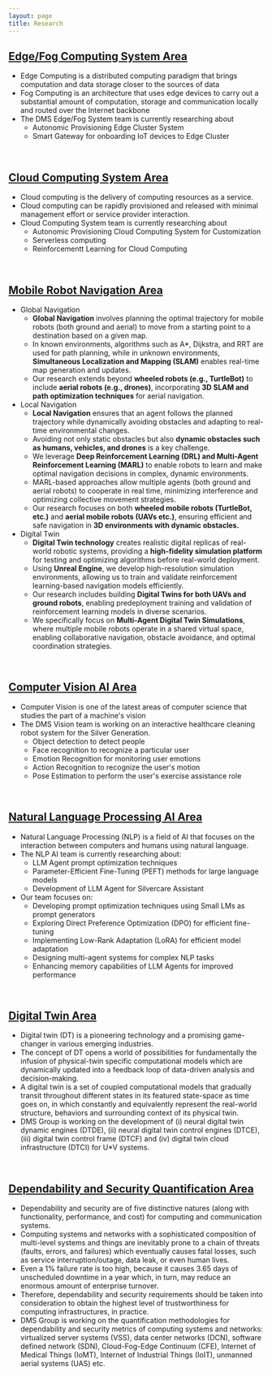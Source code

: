 ```yaml
---
layout: page
title: Research
---
```


## [Edge/Fog Computing System Area](./EdgeFogSystem)
- Edge Computing is a distributed computing paradigm that brings computation and data storage closer to the sources of data
- Fog Computing is an architecture that uses edge devices to carry out a substantial amount of computation, storage and communication locally and routed over the Internet backbone
- The DMS Edge/Fog System team is currently researching about
	- Autonomic Provisioning Edge Cluster System
	- Smart Gateway for onboarding IoT devices to Edge Cluster
<br/>

## [Cloud Computing System Area](./CloudComputingSystemArea.md)
- Cloud computing is the delivery of computing resources as a service.
- Cloud computing can be rapidly provisioned and released with minimal management effort or service provider interaction.
- Cloud Computing System team is currently researching about
	- Autonomic Provisioning Cloud Computing System for Customization
	- Serverless computing
	- Reinforcementt Learning for Cloud Computing
<br/>

## [Mobile Robot Navigation Area](./MobileRobotNavigationArea)
- Global Navigation
    - **Global Navigation** involves planning the optimal trajectory for mobile robots (both ground and aerial) to move from a starting point to a destination based on a given map.
    - In known environments, algorithms such as A*, Dijkstra, and RRT are used for path planning, while in unknown environments, **Simultaneous Localization and Mapping (SLAM)** enables real-time map generation and updates.
    - Our research extends beyond **wheeled robots (e.g., TurtleBot)** to include **aerial robots (e.g., drones)**, incorporating **3D SLAM and path optimization techniques** for aerial navigation.
- Local Navigation
    - **Local Navigation** ensures that an agent follows the planned trajectory while dynamically avoiding obstacles and adapting to real-time environmental changes.
    - Avoiding not only static obstacles but also **dynamic obstacles such as humans, vehicles, and drones** is a key challenge.
    - We leverage **Deep Reinforcement Learning (DRL) and Multi-Agent Reinforcement Learning (MARL)** to enable robots to learn and make optimal navigation decisions in complex, dynamic environments.
    - MARL-based approaches allow multiple agents (both ground and aerial robots) to cooperate in real time, minimizing interference and optimizing collective movement strategies.
    - Our research focuses on both **wheeled mobile robots (TurtleBot, etc.)** and **aerial mobile robots (UAVs etc.)**, ensuring efficient and safe navigation in **3D environments with dynamic obstacles.**
- Digital Twin
    - **Digital Twin technology** creates realistic digital replicas of real-world robotic systems, providing a **high-fidelity simulation platform** for testing and optimizing algorithms before real-world deployment.
    - Using **Unreal Engine**, we develop high-resolution simulation environments, allowing us to train and validate reinforcement learning-based navigation models efficiently.
    - Our research includes building **Digital Twins for both UAVs and ground robots**, enabling predeployment training and validation of reinforcement learning models in diverse scenarios.
    - We specifically focus on **Multi-Agent Digital Twin Simulations**, where multiple mobile robots operate in a shared virtual space, enabling collaborative navigation, obstacle avoidance, and optimal coordination strategies.
<br/>

## [Computer Vision AI Area](./ComputerVisionAI.md)
- Computer Vision is one of the latest areas of computer science that studies the part of a machine's vision
- The DMS Vision team is working on an interactive healthcare cleaning robot system for the Silver Generation.
	- Object detection to detect people
	- Face recognition to recognize a particular user
	- Emotion Recognition for monitoring user emotions
	- Action Recognition to recognize the user's motion
	- Pose Estimation to perform the user's exercise assistance role
<br/>

## [Natural Language Processing AI Area](./NaturalLanguageProcessingAI.md)
- Natural Language Processing (NLP) is a field of AI that focuses on the interaction between computers and humans using natural language.
- The NLP AI team is currently researching about:
    - LLM Agent prompt optimization techniques
    - Parameter-Efficient Fine-Tuning (PEFT) methods for large language models
    - Development of LLM Agent for Silvercare Assistant
- Our team focuses on:
    - Developing prompt optimization techniques using Small LMs as prompt generators
    - Exploring Direct Preference Optimization (DPO) for efficient fine-tuning
    - Implementing Low-Rank Adaptation (LoRA) for efficient model adaptation
    - Designing multi-agent systems for complex NLP tasks
    - Enhancing memory capabilities of LLM Agents for improved performance
<br/>

## [Digital Twin Area](./DigitalTwin.md)

- Digital twin (DT) is a pioneering technology and a promising game-changer in various emerging industries. 
- The concept of DT opens a world of possibilities for fundamentally the infusion of physical-twin specific computational models which are dynamically updated into a feedback loop of data-driven analysis and decision-making. 
- A digital twin is a set of coupled computational models that gradually transit throughout different states in its featured state-space as time goes on, in which constantly and equivalently represent the real-world structure, behaviors and surrounding context of its physical twin.
- DMS Group is working on the development of (i) neural digital twin dynamic engines (DTDE), (ii) neural digital twin control engines (DTCE), (iii) digital twin control frame (DTCF) and (iv) digital twin cloud infrastructure (DTCI) for U*V systems.
<br/>

## [Dependability and Security Quantification Area](./DependabilitySecurity.md)

- Dependability and security are of five distinctive natures (along with functionality, performance, and cost) for computing and communication systems.
- Computing systems and networks with a sophisticated composition of multi-level systems and things are inevitably prone to a chain of threats (faults, errors, and failures) which eventually causes fatal losses, such as service interruption/outage, data leak, or even human lives.
- Even a 1% failure rate is too high, because it causes 3.65 days of unscheduled downtime in a year which, in turn, may reduce an enormous amount of enterprise turnover.
- Therefore, dependability and security requirements should be taken into consideration to obtain the highest level of trustworthiness for computing infrastructures, in practice.
- DMS Group is working on the quantification methodologies for dependability and security metrics of computing systems and networks: virtualized server systems (VSS), data center networks (DCN), software defined network (SDN), Cloud-Fog-Edge Continuum (CFE), Internet of Medical Things (IoMT), Internet of Industrial Things (IoIT), unmanned aerial systems (UAS) etc.
<br/>
